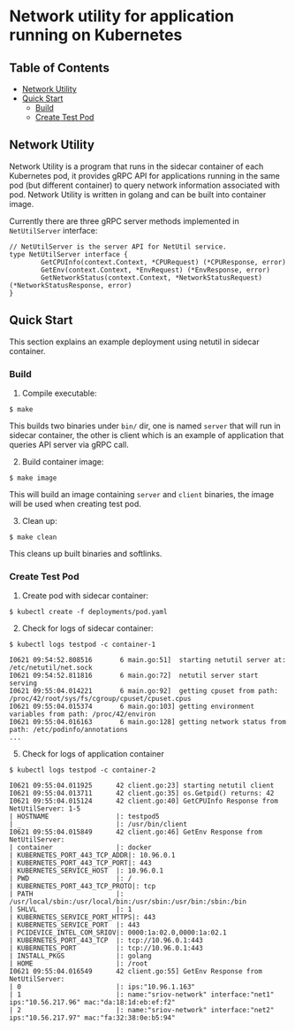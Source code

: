 # Network utility for application running on Kubernetes

## Table of Contents

- [Network Utility](#network-utility)
- [Quick Start](#quick-start)
	- [Build](#build)
	- [Create Test Pod](#create-test-pod) 

## Network Utility
Network Utility is a program that runs in the sidecar container of each Kubernetes pod, it provides gRPC API for applications running in the same pod (but different container) to query network information associated with pod. Network Utility is written in golang and can be built into container image.

Currently there are three gRPC server methods implemented in `NetUtilServer` interface:

```
// NetUtilServer is the server API for NetUtil service.
type NetUtilServer interface {
        GetCPUInfo(context.Context, *CPURequest) (*CPUResponse, error)
        GetEnv(context.Context, *EnvRequest) (*EnvResponse, error)
        GetNetworkStatus(context.Context, *NetworkStatusRequest) (*NetworkStatusResponse, error)
}
```

## Quick Start
This section explains an example deployment using netutil in sidecar container.

### Build

1. Compile executable:
```
$ make
```

This builds two binaries under `bin/` dir, one is named `server` that will run in sidecar container, the other is client which is an example of application that queries API server via gRPC call.

2. Build container image:
```
$ make image
```

This will build an image containing `server` and `client` binaries, the image will be used when creating test pod.

3. Clean up:
```
$ make clean
```

This cleans up built binaries and softlinks.

### Create Test Pod

 1. Create pod with sidecar container:
```
$ kubectl create -f deployments/pod.yaml
```
 2. Check for logs of sidecar container:
```
$ kubectl logs testpod -c container-1

I0621 09:54:52.808516       6 main.go:51]  starting netutil server at: /etc/netutil/net.sock
I0621 09:54:52.811816       6 main.go:72]  netutil server start serving
I0621 09:55:04.014221       6 main.go:92]  getting cpuset from path: /proc/42/root/sys/fs/cgroup/cpuset/cpuset.cpus
I0621 09:55:04.015374       6 main.go:103] getting environment variables from path: /proc/42/environ
I0621 09:55:04.016163       6 main.go:128] getting network status from path: /etc/podinfo/annotations
...
```

5. Check for logs of application container
````
$ kubectl logs testpod -c container-2

I0621 09:55:04.011925      42 client.go:23] starting netutil client
I0621 09:55:04.013711      42 client.go:35] os.Getpid() returns: 42
I0621 09:55:04.015124      42 client.go:40] GetCPUInfo Response from NetUtilServer: 1-5
| HOSTNAME                 |: testpod5
| _                        |: /usr/bin/client
I0621 09:55:04.015849      42 client.go:46] GetEnv Response from NetUtilServer:
| container                |: docker
| KUBERNETES_PORT_443_TCP_ADDR|: 10.96.0.1
| KUBERNETES_PORT_443_TCP_PORT|: 443
| KUBERNETES_SERVICE_HOST  |: 10.96.0.1
| PWD                      |: /
| KUBERNETES_PORT_443_TCP_PROTO|: tcp
| PATH                     |: /usr/local/sbin:/usr/local/bin:/usr/sbin:/usr/bin:/sbin:/bin
| SHLVL                    |: 1
| KUBERNETES_SERVICE_PORT_HTTPS|: 443
| KUBERNETES_SERVICE_PORT  |: 443
| PCIDEVICE_INTEL_COM_SRIOV|: 0000:1a:02.0,0000:1a:02.1
| KUBERNETES_PORT_443_TCP  |: tcp://10.96.0.1:443
| KUBERNETES_PORT          |: tcp://10.96.0.1:443
| INSTALL_PKGS             |: golang
| HOME                     |: /root
I0621 09:55:04.016549      42 client.go:55] GetEnv Response from NetUtilServer:
| 0                        |: ips:"10.96.1.163"
| 1                        |: name:"sriov-network" interface:"net1" ips:"10.56.217.96" mac:"da:18:1d:eb:ef:f2"
| 2                        |: name:"sriov-network" interface:"net2" ips:"10.56.217.97" mac:"fa:32:38:0e:b5:94"

````
